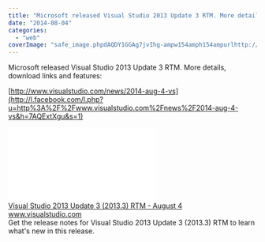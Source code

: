 ```yaml
---
title: "Microsoft released Visual Studio 2013 Update 3 RTM. More details, download links..."
date: "2014-08-04"
categories: 
  - "web"
coverImage: "safe_image.phpdAQDY1GGAg7jvIhg-ampw154amph154ampurlhttp://cdn1.visualstudio.com/dynimg/IC739575.png"
---
```


Microsoft released Visual Studio 2013 Update 3 RTM. More details, download links and features:  
  
[http://www.visualstudio.com/news/2014-aug-4-vs](http://l.facebook.com/l.php?u=http%3A%2F%2Fwww.visualstudio.com%2Fnews%2F2014-aug-4-vs&h=7AQExtXgu&s=1)  
  
[![](images/safe_image.php?d=AQDY1GGAg7jvIhg-&w=154&h=154&url=http%3A%2F%2Fcdn1.visualstudio.com%2Fdynimg%2FIC739575.png)](http://l.facebook.com/l.php?u=http%3A%2F%2Fwww.visualstudio.com%2Fnews%2F2014-aug-4-vs&h=OAQE4-b0m&s=1)  
[Visual Studio 2013 Update 3 (2013.3) RTM - August 4](http://l.facebook.com/l.php?u=http%3A%2F%2Fwww.visualstudio.com%2Fnews%2F2014-aug-4-vs&h=XAQGZJx9h&s=1)  
www.visualstudio.com  
Get the release notes for Visual Studio 2013 Update 3 (2013.3) RTM to learn what's new in this release.
